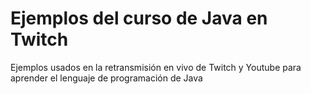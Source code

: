 # Ejemplos del curso de Java en Twitch
Ejemplos usados en la retransmisión en vivo de Twitch y Youtube para aprender el lenguaje de programación de Java
